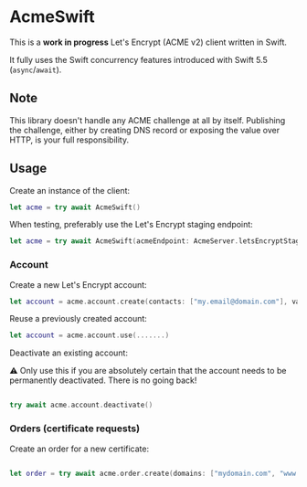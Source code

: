 # AcmeSwift

This is a **work in progress** Let's Encrypt (ACME v2) client written in Swift. 

It fully uses the Swift concurrency features introduced with Swift 5.5 (`async`/`await`).


## Note
This library doesn't handle any ACME challenge at all by itself.
Publishing the challenge, either by creating DNS record or exposing the value over HTTP, is your full responsibility. 


## Usage

Create an instance of the client:
```swift
let acme = try await AcmeSwift()

```

When testing, preferably use the Let's Encrypt staging endpoint:
```swift
let acme = try await AcmeSwift(acmeEndpoint: AcmeServer.letsEncryptStaging)

```


### Account

Create a new Let's Encrypt account:

```swift
let account = acme.account.create(contacts: ["my.email@domain.com"], validateTOS: true)
```

Reuse a previously created account:

```swift
let account = acme.account.use(.......)
```

Deactivate an existing account:

⚠️ Only use this if you are absolutely certain that the account needs to be permanently deactivated. There is no going back!

```swift

try await acme.account.deactivate()
```

### Orders (certificate requests)

 Create an order for a new certificate:
 
 ```swift
 
 let order = try await acme.order.create(domains: ["mydomain.com", "www.mydomain.com"])
 ```
 
